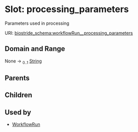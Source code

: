 
# Slot: processing_parameters

Parameters used in processing

URI: [biostride_schema:workflowRun__processing_parameters](https://w3id.org/biostride/schema/workflowRun__processing_parameters)


## Domain and Range

None &#8594;  <sub>0..1</sub> [String](types/String.md)

## Parents


## Children


## Used by

 * [WorkflowRun](WorkflowRun.md)
